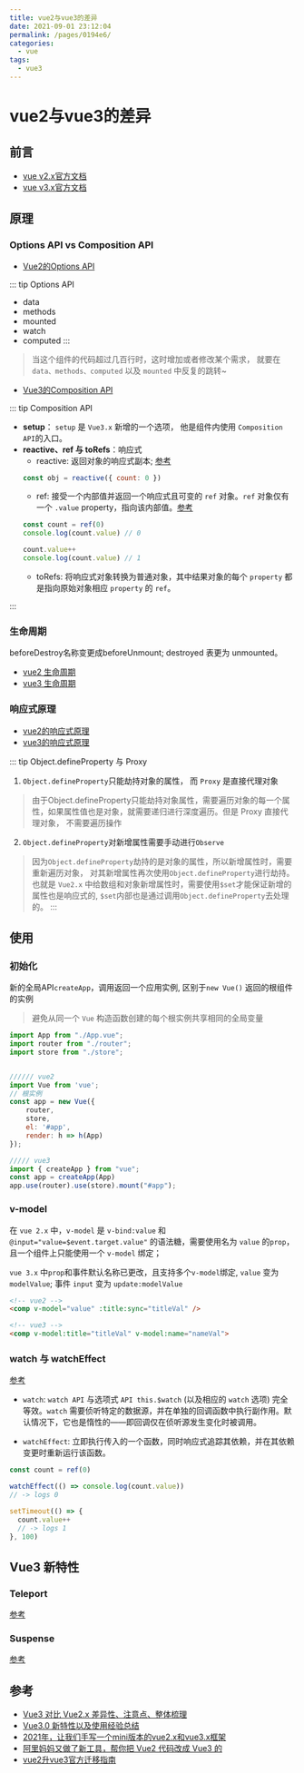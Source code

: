 ```yaml
---
title: vue2与vue3的差异
date: 2021-09-01 23:12:04
permalink: /pages/0194e6/
categories:
  - vue
tags:
  - vue3
---
```


# vue2与vue3的差异


## 前言

- [vue v2.x官方文档](https://cn.vuejs.org/)
- [vue v3.x官方文档](https://v3.cn.vuejs.org/)


## 原理

### Options API vs Composition API


- [Vue2的Options API](https://cn.vuejs.org/v2/api/#%E9%80%89%E9%A1%B9-%E6%95%B0%E6%8D%AE)

::: tip Options API
- data
- methods
- mounted
- watch
- computed
:::
> 当这个组件的代码超过几百行时，这时增加或者修改某个需求， 就要在` data、methods、computed` 以及 `mounted` 中反复的跳转~


- [Vue3的Composition API](https://v3.cn.vuejs.org/guide/composition-api-introduction.html)

::: tip Composition API
- **setup**： `setup` 是 `Vue3.x` 新增的一个选项， 他是组件内使用 `Composition API`的入口。
- **reactive、ref 与 toRefs**：响应式
    - reactive: 返回对象的响应式副本; [参考](https://v3.cn.vuejs.org/api/basic-reactivity.html#reactive)
    ``` js
    const obj = reactive({ count: 0 })
    ```
    - ref: 接受一个内部值并返回一个响应式且可变的 `ref` 对象。`ref` 对象仅有一个 `.value` property，指向该内部值。[参考](https://v3.cn.vuejs.org/api/refs-api.html#ref)
    ``` js
    const count = ref(0)
    console.log(count.value) // 0

    count.value++
    console.log(count.value) // 1
    ```
    - toRefs: 将响应式对象转换为普通对象，其中结果对象的每个 `property` 都是指向原始对象相应 `property` 的 `ref`。

:::


### 生命周期

beforeDestroy名称变更成beforeUnmount; destroyed 表更为 unmounted。

- [vue2 生命周期](https://cn.vuejs.org/v2/api/#%E9%80%89%E9%A1%B9-%E7%94%9F%E5%91%BD%E5%91%A8%E6%9C%9F%E9%92%A9%E5%AD%90)
- [vue3 生命周期](https://v3.cn.vuejs.org/api/options-lifecycle-hooks.html)


### 响应式原理

- [vue2的响应式原理](https://cn.vuejs.org/v2/guide/reactivity.html)
- [vue3的响应式原理](https://v3.cn.vuejs.org/guide/reactivity.html)

::: tip Object.defineProperty 与 Proxy
1. `Object.defineProperty`只能劫持对象的属性， 而 `Proxy` 是直接代理对象
> 由于Object.defineProperty只能劫持对象属性，需要遍历对象的每一个属性，如果属性值也是对象，就需要递归进行深度遍历。但是 Proxy 直接代理对象， 不需要遍历操作
2. `Object.defineProperty`对新增属性需要手动进行`Observe`
> 因为`Object.defineProperty`劫持的是对象的属性，所以新增属性时，需要重新遍历对象， 对其新增属性再次使用`Object.defineProperty`进行劫持。也就是 `Vue2.x` 中给数组和对象新增属性时，需要使用`$set`才能保证新增的属性也是响应式的, `$set`内部也是通过调用`Object.defineProperty`去处理的。
:::


## 使用

### 初始化
新的全局API`createApp`，调用返回一个应用实例, 区别于`new Vue()` 返回的根组件的实例
> 避免从同一个 `Vue` 构造函数创建的每个根实例共享相同的全局变量


``` js
import App from "./App.vue";
import router from "./router";
import store from "./store";


////// vue2
import Vue from 'vue';
// 根实例
const app = new Vue({
    router,
    store,
    el: '#app',
    render: h => h(App)
});

///// vue3
import { createApp } from "vue";
const app = createApp(App)
app.use(router).use(store).mount("#app");
```

### v-model
在 `vue 2.x` 中，`v-model` 是 `v-bind:value` 和 `@input="value=$event.target.value"` 的语法糖，需要使用名为 `value` 的`prop`，且一个组件上只能使用一个 `v-model` 绑定；

`vue 3.x` 中`prop`和事件默认名称已更改，且支持多个`v-model`绑定, `value` 变为 `modelValue`; 事件 `input` 变为 `update:modelValue`

``` html
<!-- vue2 -->
<comp v-model="value" :title:sync="titleVal" />

<!-- vue3 -->
<comp v-model:title="titleVal" v-model:name="nameVal">
```

### watch 与 watchEffect

[参考](https://v3.cn.vuejs.org/api/computed-watch-api.html#watcheffect)

- `watch`: `watch API` 与选项式 `API this.$watch` (以及相应的 `watch` 选项) 完全等效。`watch` 需要侦听特定的数据源，并在单独的回调函数中执行副作用。默认情况下，它也是惰性的——即回调仅在侦听源发生变化时被调用。

- `watchEffect`: 立即执行传入的一个函数，同时响应式追踪其依赖，并在其依赖变更时重新运行该函数。
``` js
const count = ref(0)

watchEffect(() => console.log(count.value))
// -> logs 0

setTimeout(() => {
  count.value++
  // -> logs 1
}, 100)
```

## Vue3 新特性

### Teleport

[参考](https://v3.cn.vuejs.org/guide/teleport.html)


### Suspense

[参考](https://v3.cn.vuejs.org/guide/migration/suspense.html)





## 参考

- [Vue3 对比 Vue2.x 差异性、注意点、整体梳理](https://juejin.cn/post/6892295955844956167)
- [Vue3.0 新特性以及使用经验总结](https://juejin.cn/post/6940454764421316644)
- [2021年，让我们手写一个mini版本的vue2.x和vue3.x框架](https://segmentfault.com/a/1190000040236708)
- [阿里妈妈又做了新工具，帮你把 Vue2 代码改成 Vue3 的](https://juejin.cn/post/6977259197566517284)
- [vue2升vue3官方迁移指南](https://v3.cn.vuejs.org/guide/migration/introduction.html)